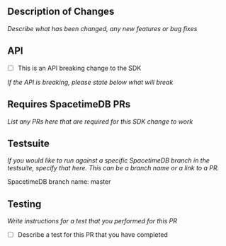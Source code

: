 ## Description of Changes
*Describe what has been changed, any new features or bug fixes*

## API

 - [ ] This is an API breaking change to the SDK

*If the API is breaking, please state below what will break*


## Requires SpacetimeDB PRs
*List any PRs here that are required for this SDK change to work*

## Testsuite
*If you would like to run against a specific SpacetimeDB branch in the testsuite, specify that here. This can be a branch name or a link to a PR.*

SpacetimeDB branch name: master

## Testing
*Write instructions for a test that you performed for this PR*

- [ ] Describe a test for this PR that you have completed
